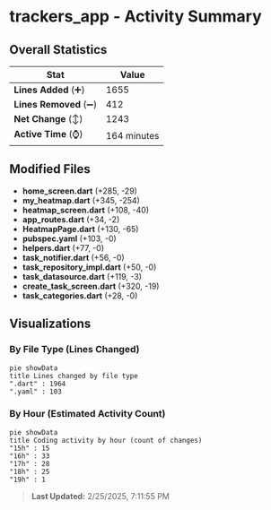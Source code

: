 # trackers_app - Activity Summary 

## Overall Statistics

| Stat                   | Value                                                             |
| ---------------------- | ----------------------------------------------------------------- |
| **Lines Added** (➕)   | 1655                                          |
| **Lines Removed** (➖) | 412                                        |
| **Net Change** (↕)    | 1243                |
| **Active Time** (⌚)   | 164 minutes |


## Modified Files
- **home_screen.dart** (+285, -29)
- **my_heatmap.dart** (+345, -254)
- **heatmap_screen.dart** (+108, -40)
- **app_routes.dart** (+34, -2)
- **HeatmapPage.dart** (+130, -65)
- **pubspec.yaml** (+103, -0)
- **helpers.dart** (+77, -0)
- **task_notifier.dart** (+56, -0)
- **task_repository_impl.dart** (+50, -0)
- **task_datasource.dart** (+119, -3)
- **create_task_screen.dart** (+320, -19)
- **task_categories.dart** (+28, -0)

## Visualizations

### By File Type (Lines Changed)

```mermaid
pie showData
title Lines changed by file type
".dart" : 1964
".yaml" : 103
```

### By Hour (Estimated Activity Count)

```mermaid
pie showData
title Coding activity by hour (count of changes)
"15h" : 15
"16h" : 33
"17h" : 28
"18h" : 25
"19h" : 1
```


> **Last Updated:** 2/25/2025, 7:11:55 PM